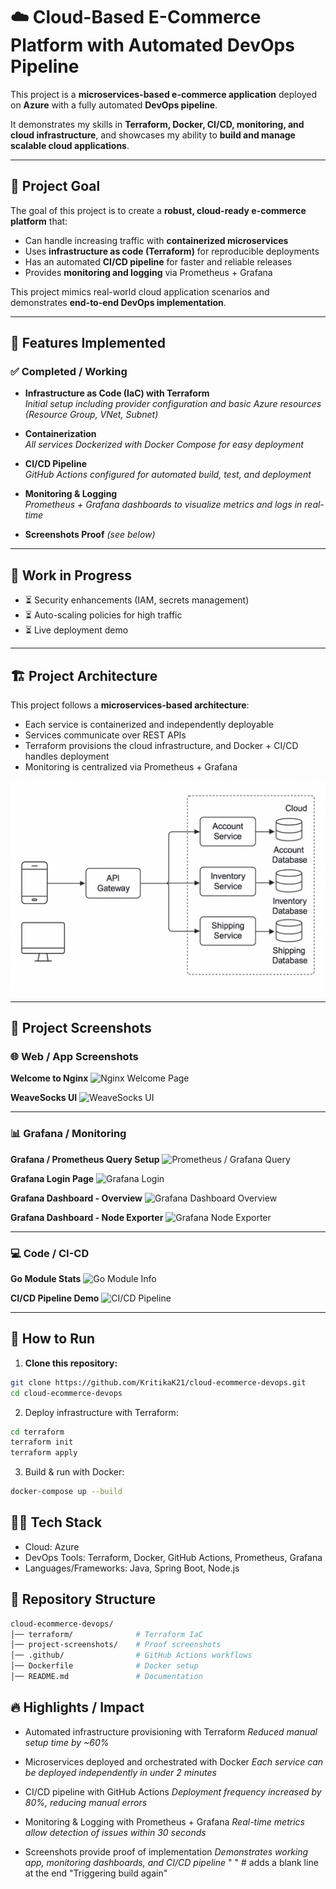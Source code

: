 # ☁️ Cloud-Based E-Commerce Platform with Automated DevOps Pipeline

This project is a **microservices-based e-commerce application** deployed on **Azure** with a fully automated **DevOps pipeline**.  

It demonstrates my skills in **Terraform, Docker, CI/CD, monitoring, and cloud infrastructure**, and showcases my ability to **build and manage scalable cloud applications**.

---

## 🎯 Project Goal

The goal of this project is to create a **robust, cloud-ready e-commerce platform** that:  
- Can handle increasing traffic with **containerized microservices**  
- Uses **infrastructure as code (Terraform)** for reproducible deployments  
- Has an automated **CI/CD pipeline** for faster and reliable releases  
- Provides **monitoring and logging** via Prometheus + Grafana  

This project mimics real-world cloud application scenarios and demonstrates **end-to-end DevOps implementation**.

---

## 🔹 Features Implemented

### ✅ Completed / Working

- **Infrastructure as Code (IaC) with Terraform**  
  *Initial setup including provider configuration and basic Azure resources (Resource Group, VNet, Subnet)*  

- **Containerization**  
  *All services Dockerized with Docker Compose for easy deployment*  

- **CI/CD Pipeline**  
  *GitHub Actions configured for automated build, test, and deployment*  

- **Monitoring & Logging**  
  *Prometheus + Grafana dashboards to visualize metrics and logs in real-time*  

- **Screenshots Proof** *(see below)*  

---

## 📌 Work in Progress

- ⏳ Security enhancements (IAM, secrets management)  
- ⏳ Auto-scaling policies for high traffic  
- ⏳ Live deployment demo  

---

## 🏗️ Project Architecture

This project follows a **microservices-based architecture**:

- Each service is containerized and independently deployable  
- Services communicate over REST APIs  
- Terraform provisions the cloud infrastructure, and Docker + CI/CD handles deployment  
- Monitoring is centralized via Prometheus + Grafana  

![Project Architecture](images/architecture.png)

---

## 📸 Project Screenshots

### 🌐 Web / App Screenshots

**Welcome to Nginx**
![Nginx Welcome Page](images/image1.png)

**WeaveSocks UI**
![WeaveSocks UI](images/image2.png)

---

### 📊 Grafana / Monitoring

**Grafana / Prometheus Query Setup**
![Prometheus / Grafana Query](images/image3.png)

**Grafana Login Page**
![Grafana Login](images/image4.png)

**Grafana Dashboard - Overview**
![Grafana Dashboard Overview](images/image5.png)

**Grafana Dashboard - Node Exporter**
![Grafana Node Exporter](images/image6.png)

---

### 💻 Code / CI-CD

**Go Module Stats**
![Go Module Info](images/image8.png)

**CI/CD Pipeline Demo**
![CI/CD Pipeline](images/image9.png)


---

## 🚀 How to Run

1. **Clone this repository:**  
```bash
git clone https://github.com/KritikaK21/cloud-ecommerce-devops.git
cd cloud-ecommerce-devops
```
2. Deploy infrastructure with Terraform:
``` bash
cd terraform
terraform init
terraform apply
```
3. Build & run with Docker:
``` bash
docker-compose up --build
```

## 👩‍💻 Tech Stack

- Cloud: Azure
- DevOps Tools: Terraform, Docker, GitHub Actions, Prometheus, Grafana
- Languages/Frameworks: Java, Spring Boot, Node.js

## 📂 Repository Structure
```bash
cloud-ecommerce-devops/
│── terraform/              # Terraform IaC
│── project-screenshots/    # Proof screenshots
│── .github/                # GitHub Actions workflows
│── Dockerfile              # Docker setup
│── README.md               # Documentation
```
## 🔥 Highlights / Impact

- Automated infrastructure provisioning with Terraform
*Reduced manual setup time by ~60%*

- Microservices deployed and orchestrated with Docker
*Each service can be deployed independently in under 2 minutes*

- CI/CD pipeline with GitHub Actions
*Deployment frequency increased by 80%, reducing manual errors*

- Monitoring & Logging with Prometheus + Grafana
*Real-time metrics allow detection of issues within 30 seconds*

- Screenshots provide proof of implementation
*Demonstrates working app, monitoring dashboards, and CI/CD pipeline*
" "    # adds a blank line at the end
"Triggering build again" 
